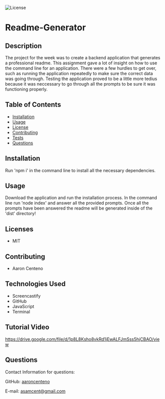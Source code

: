 ![License](https://img.shields.io/static/v1?label=License&message=MIT&color=BLUE)

# Readme-Generator

## Description

The project for the week was to create a backend application that generates a professional readme. This assignment gave a lot of insight on how to use the command line for an application. There were a few hurdles to get over, such as running the application repeatedly to make sure the correct data was going through. Testing the application proved to be a little more tedius because it was neccessary to go through all the prompts to be sure it was functioning properly.

## Table of Contents

* [Installation](#installation)
* [Usage](#usage)
* [License](#license)
* [Contributing](#contributing)
* [Tests](#tests)
* [Questions](#questions)

## Installation 

Run 'npm i' in the command line to install all the necessary dependencies.

## Usage

Download the application and run the installation process. In the command line run 'node index' and answer all the provided prompts. Once all the prompts have been answered the readme will be generated inside of the 'dist' directory!

## Licenses

* MIT

## Contributing

* Aaron Centeno

## Technologies Used
* Screencastify
* GitHub
* JavaScript
* Terminal

## Tutorial Video

https://drive.google.com/file/d/1p8L8Ksho8vkRd1jEwALFJmSss5hjCBAO/view

## Questions

Contact Information for questions: 


GitHub: [aaroncenteno](https://www.github.com/aaroncenteno) 

E-mail: asamcent@gmail.com